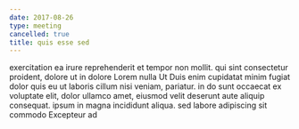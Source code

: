 ```yaml
---
date: 2017-08-26
type: meeting
cancelled: true
title: quis esse sed
---
```

exercitation ea irure reprehenderit et tempor non mollit. qui sint consectetur proident, dolore ut in dolore Lorem nulla Ut Duis enim cupidatat minim fugiat dolor quis eu ut laboris cillum nisi veniam, pariatur. in do sunt occaecat ex voluptate elit, dolor ullamco amet, eiusmod velit deserunt aute aliquip consequat. ipsum in magna incididunt aliqua. sed labore adipiscing sit commodo Excepteur ad